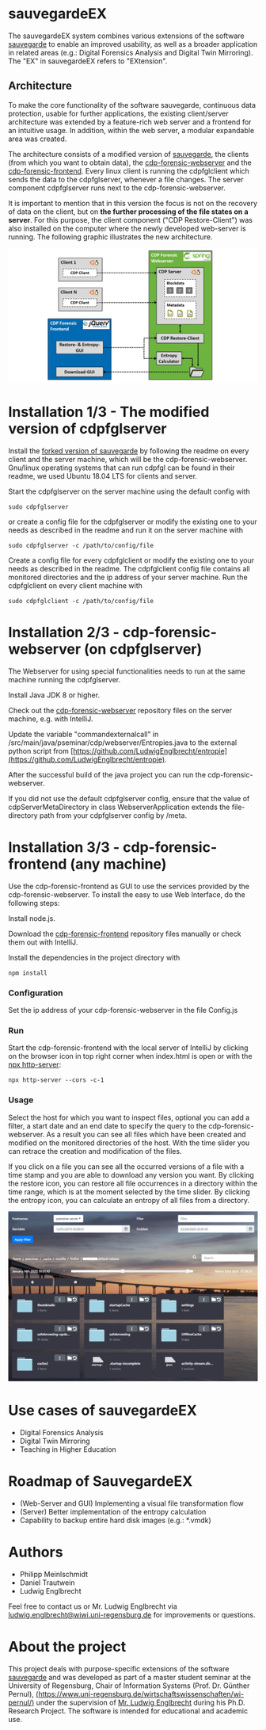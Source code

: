 # sauvegardeEX

The sauvegardeEX system combines various extensions of the software [sauvegarde](https://github.com/dupgit/sauvegarde)
to enable an improved usability, as well as a broader application in related areas (e.g.: Digital Forensics Analysis and Digital Twin Mirroring). The "EX" in sauvegardeEX refers to "EXtension".


## Architecture

To make the core functionality of the software sauvegarde, continuous data protection, usable for further applications,
the existing client/server architecture was extended by a feature-rich web server and a frontend for an intuitive usage.
In addition, within the web server, a modular expandable area was created.

The architecture consists of a modified version of [sauvegarde](https://github.com/meinlschmidt/sauvegarde), the clients (from which you want to obtain data), the [cdp-forensic-webserver](https://github.com/meinlschmidt/cdp-forensic-webserver)
and the [cdp-forensic-frontend](https://github.com/danieltrtwn/cdp-forensic-frontend).
Every linux client is running the cdpfglclient which sends the data to the cdpfglserver, whenever a file changes. The server component 
cdpfglserver runs next to the cdp-forensic-webserver.

It is important to mention that in this version the focus is not on the recovery of data on the client, but on **the further processing of the file states on a server**. For this purpose, the client component ("CDP Restore-Client") was also installed on the computer where the newly developed web-server is running. The following graphic illustrates the new architecture. 

![](https://github.com/meinlschmidt/cdp-forensic-webserver/raw/dabb7ede899235f7db47df657aa3562ccae37f72/architecture.png)




# Installation 1/3 - The modified version of cdpfglserver

Install the [forked version of sauvegarde](https://github.com/meinlschmidt/sauvegarde) by following the readme on every client and the server machine, which will be the cdp-forensic-webserver.
Gnu/linux operating systems that can run cdpfgl can be found in their readme, we used Ubuntu 18.04 LTS for clients and server.

Start the cdpfglserver on the server machine using the default config with
```
sudo cdpfglserver
```

or create a config file for the cdpfglserver or modify the existing one to your needs as described in the readme and run it on the server machine with
```
sudo cdpfglserver -c /path/to/config/file
```

Create a config file for every cdpfglclient or modify the existing one to your needs as described in the readme.
The cdpfglclient config file contains all monitored directories and the ip address of your server machine.
Run the cdpfglclient on every client machine with
```
sudo cdpfglclient -c /path/to/config/file
```

# Installation 2/3 - cdp-forensic-webserver (on cdpfglserver)

The Webserver for using special functionalities needs to run at the same machine running the cdpfglserver.

Install Java JDK 8 or higher.

Check out the [cdp-forensic-webserver](https://github.com/meinlschmidt/cdp-forensic-webserver) repository files on the server machine,
e.g. with IntelliJ.

Update the variable "commandexternalcall" in /src/main/java/pseminar/cdp/webserver/Entropies.java to the external python script from [https://github.com/LudwigEnglbrecht/entropie](https://github.com/LudwigEnglbrecht/entropie).

After the successful build of the java project you can run the cdp-forensic-webserver.

If you did not use the default cdpfglserver config, ensure that the value of cdpServerMetaDirectory in class WebserverApplication extends the file-directory path from your cdpfglserver config by /meta.

# Installation 3/3 - cdp-forensic-frontend (any machine)
Use the cdp-forensic-frontend as GUI to use the services provided by the cdp-forensic-webserver.
To install the easy to use Web Interface, do the following steps:

Install node.js.

Download the [cdp-forensic-frontend](https://github.com/danieltrtwn/cdp-forensic-frontend) repository files manually or check them out with IntelliJ.

Install the dependencies in the project directory with
```
npm install
```

### Configuration

Set the ip address of your cdp-forensic-webserver in the file Config.js

### Run

Start the cdp-forensic-frontend with the local server of IntelliJ by clicking on the browser icon in top right corner when index.html is open or with the [npx http-server](https://www.npmjs.com/package/http-server):
```
npx http-server --cors -c-1
```

### Usage

Select the host for which you want to inspect files, optional you can add a filter, a start date and an end date to specify the query to the cdp-forensic-webserver.
As a result you can see all files which have been created and modified on the monitored directories of the host.
With the time slider you can retrace the creation and modification of the files.

If you click on a file you can see all the occurred versions of a file with a time stamp and you are able to download any version you want.
By clicking the restore icon, you can restore all file occurrences in a directory within the time range, which is at the moment selected by the time slider.
By clicking the entropy icon, you can calculate an entropy of all files from a directory.
 
![](https://github.com/danieltrtwn/cdp-forensic-frontend/raw/master/images/screenshot.png)


# Use cases of sauvegardeEX

- Digital Forensics Analysis 
- Digital Twin Mirroring
- Teaching in Higher Education

# Roadmap of SauvegardeEX

* (Web-Server and GUI) Implementing a visual file transformation flow
* (Server) Better implementation of the entropy calculation
* Capability to backup entire hard disk images (e.g.: *.vmdk)

# Authors

- Philipp Meinlschmidt
- Daniel Trautwein
- Ludwig Englbrecht

Feel free to contact us or Mr. Ludwig Englbrecht via ludwig.englbrecht@wiwi.uni-regensburg.de for improvements or questions.

# About the project

This project deals with purpose-specific extensions of the software [sauvegarde](https://github.com/dupgit/sauvegarde)
and was developed as part of a master student seminar at the University of Regensburg, Chair of Information Systems (Prof. Dr. Günther Pernul), [(https://www.uni-regensburg.de/wirtschaftswissenschaften/wi-pernul/)](https://www.uni-regensburg.de/wirtschaftswissenschaften/wi-pernul/) under the supervision of [Mr. Ludwig Englbrecht](https://www.researchgate.net/profile/Ludwig_Englbrecht) during his Ph.D. Research Project. The software is intended for educational and academic use. 
